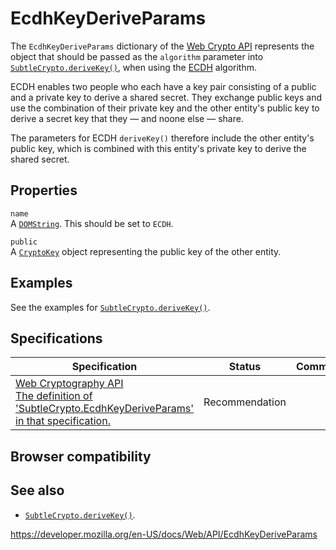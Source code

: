 EcdhKeyDeriveParams
===================

The `EcdhKeyDeriveParams` dictionary of the [Web Crypto API](web_crypto_api) represents the object that should be passed as the `algorithm` parameter into [`SubtleCrypto.deriveKey()`](subtlecrypto/derivekey), when using the [ECDH](subtlecrypto/derivekey#ecdh) algorithm.

ECDH enables two people who each have a key pair consisting of a public and a private key to derive a shared secret. They exchange public keys and use the combination of their private key and the other entity's public key to derive a secret key that they — and noone else — share.

The parameters for ECDH `deriveKey()` therefore include the other entity's public key, which is combined with this entity's private key to derive the shared secret.

Properties
----------

`name`  
A [`DOMString`](domstring). This should be set to `ECDH`.

`public`  
A [`CryptoKey`](cryptokey) object representing the public key of the other entity.

Examples
--------

See the examples for [`SubtleCrypto.deriveKey()`](subtlecrypto/derivekey).

Specifications
--------------

<table><thead><tr class="header"><th>Specification</th><th>Status</th><th>Comment</th></tr></thead><tbody><tr class="odd"><td><a href="https://www.w3.org/TR/WebCryptoAPI/#dfn-EcdhKeyDeriveParams">Web Cryptography API<br />
<span class="small">The definition of 'SubtleCrypto.EcdhKeyDeriveParams' in that specification.</span></a></td><td><span class="spec-rec">Recommendation</span></td><td></td></tr></tbody></table>

Browser compatibility
---------------------

See also
--------

-   [`SubtleCrypto.deriveKey()`](subtlecrypto/derivekey).

<a href="https://developer.mozilla.org/en-US/docs/Web/API/EcdhKeyDeriveParams" class="_attribution-link">https://developer.mozilla.org/en-US/docs/Web/API/EcdhKeyDeriveParams</a>
